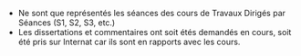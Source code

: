 - Ne sont que représentés les séances des cours de Travaux Dirigés par Séances (S1, S2, S3, etc.)
- Les dissertations et commentaires ont soit étés demandés en cours, soit été pris sur Internat car ils sont en rapports avec les cours.